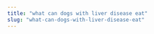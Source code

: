 ```yaml
---
title: "what can dogs with liver disease eat"
slug: "what-can-dogs-with-liver-disease-eat"
---
```


